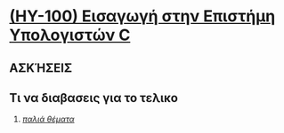 # [(ΗΥ-100) Εισαγωγή στην Επιστήμη Υπολογιστών C](http://www.csd.uoc.gr/~hy100/)

## ΑΣΚΉΣΕΙΣ

## Τι να διαβασεις για το τελικο

1. _[παλιά θέματα](https://github.com/keybraker/Computer-Science-Department-Wiki/tree/master/ΜΑΘΗΜΑΤΑ/ΗΥ-100/παλια%20θεματα)_
